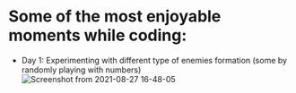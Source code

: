 # Some of the most enjoyable moments while coding:

- Day 1: Experimenting with different type of enemies formation (some by randomly playing with numbers)
![Screenshot from 2021-08-27 16-48-05](https://user-images.githubusercontent.com/83907621/131155990-e236ecbc-cb0d-46f4-b61f-45b29f66738d.png)

